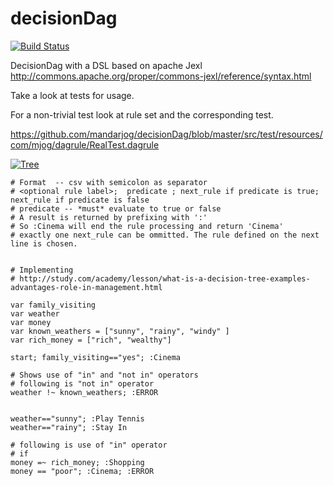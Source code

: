 # decisionDag
[![Build Status](https://travis-ci.org/mandarjog/decisionDag.svg?branch=master)](https://travis-ci.org/mandarjog/decisionDag)

DecisionDag with a DSL based on apache Jexl
http://commons.apache.org/proper/commons-jexl/reference/syntax.html


Take a look at tests for usage.

For a non-trivial test look at rule set
and the corresponding test.

https://github.com/mandarjog/decisionDag/blob/master/src/test/resources/com/mjog/dagrule/RealTest.dagrule

[![Tree](http://study.com/cimages/multimages/16/decision_tree.gif)](http://study.com/academy/lesson/what-is-a-decision-tree-examples-advantages-role-in-management.html)
```
# Format  -- csv with semicolon as separator
# <optional rule label>;  predicate ; next_rule if predicate is true;  next_rule if predicate is false
# predicate -- *must* evaluate to true or false
# A result is returned by prefixing with ':'
# So :Cinema will end the rule processing and return 'Cinema'
# exactly one next_rule can be ommitted. The rule defined on the next line is chosen. 


# Implementing 
# http://study.com/academy/lesson/what-is-a-decision-tree-examples-advantages-role-in-management.html

var family_visiting
var weather
var money
var known_weathers = ["sunny", "rainy", "windy" ]
var rich_money = ["rich", "wealthy"]

start; family_visiting=="yes"; :Cinema

# Shows use of "in" and "not in" operators
# following is "not in" operator
weather !~ known_weathers; :ERROR


weather=="sunny"; :Play Tennis
weather=="rainy"; :Stay In

# following is use of "in" operator
# if 
money =~ rich_money; :Shopping
money == "poor"; :Cinema; :ERROR
```
